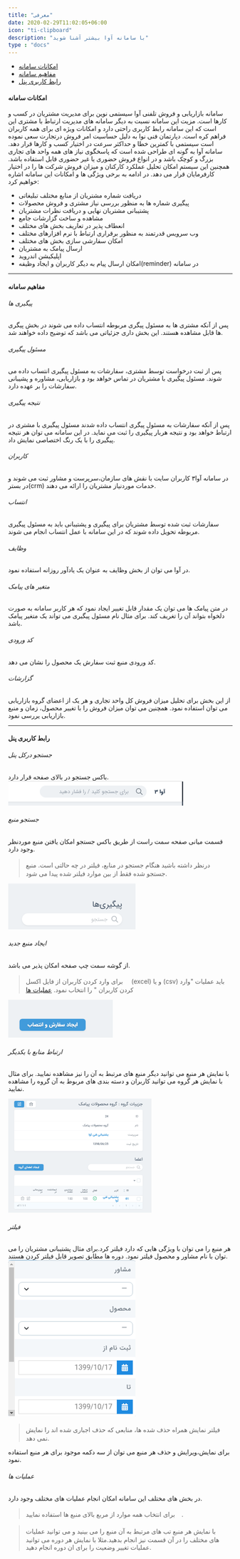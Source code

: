 ```yaml
---
title: "معرفی"
date: 2020-02-29T11:02:05+06:00
icon: "ti-clipboard"
description: "با سامانه آوا بیشتر آشنا شوید"
type : "docs"
---
```

* [امکانات سامانه](#امکانات-سامانه)
* [مفاهیم سامانه](#مفاهیم-سامانه)
* [رابط کاربری پنل](#رابط-کاربری-پنل)


#### امکانات سامانه 
سامانه بازاریابی و فروش تلفنی آوا سیستمی نوین برای مدیریت مشتریان در کسب و کارها است. مزیت این سامانه نسبت به دیگر سامانه های مدیریت ارتباط با مشتری این است که این سامانه رابط کاربری راحتی دارد و امکانات ویژه ای برای همه کاربران فراهم کره است. دپارتمان فنی نوا به دلیل حساسیت امر فروش درتجارت سعی نموده است سیستمی با کمترین خطا و حداکثر سرعت در اختیار کسب و کارها قرار دهد. سامانه آوا به گونه ای طراحی شده است که پاسخگوی نیاز های همه واحد های تجاری بزرگ و کوچک باشد و در انواع فروش حضوری یا غیر حضوری قابل استفاده باشد. همچنین این سیستم امکان تحلیل عملکرد کارکنان و میزان فروش شرکت ها را در اختیار کارفرمایان قرار می دهد.
در ادامه به برخی ویژگی ها و امکانات این سامانه اشاره خواهیم کرد:

* دریافت شماره مشتریان از منابع مختلف تبلیغاتی
* پیگیری شماره ها به منظور بررسی نیاز مشتری و فروش محصولات
* پشتیبانی مشتریان نهایی و دریافت نظرات مشتریان
* مشاهده و ساخت گزارشات جامع
* انعطاف پذیر در تعاریف بخش های مختلف
* وب سرویس قدرتمند به منظور برقراری ارتباط با نرم افزارهای مختلف
* امکان سفارشی سازی بخش های مختلف
* ارسال پیامک به مشتریان
* اپلیکیشن اندروید
* امکان ارسال پیام به دیگر کاربران و ایجاد وظیفه(reminder) در سامانه
*****

#### مفاهیم سامانه 


###### پیگیری ها
پس از آنکه مشتری ها به مسئول پیگری مربوطه انتساب داده می شوند در بخش پیگری ها قابل مشاهده هستند. این بخش داری جزئیاتی می باشد که توضیح داده خواهند شد.

###### مسئول پیگیری 
 پس از ثبت درخواست توسط مشتری، سفارشات به مسئول پیگیری انتساب داده می شوند. مسئول پیگیری با مشتریان در تماس خواهد بود و بازاریابی، مشاوره و پشیبانی سفارشات را بر عهده دارد.

###### نتیجه پیگیری 
پس از آنکه سفارشات به مسئول پیگری انتساب داده شدند مسئول پیگیری با مشتری در ارتباط خواهد بود و نتیجه هربار پیگیری را ثبت می نماید. در این سامانه می توان هر نتیجه پیگیری را با یک رنگ اختصاصی نمایش داد.

###### کاربران 
در سامانه آوا۳ کاربران سایت با نقش های سازمان،سرپرست و مشاور ثبت می شوند و در بستر(crm) خدمات موردنیاز مشتریان را  ارائه می دهند.

###### انتساب 
سفارشات ثبت شده توسط مشتریان برای پیگیری و پشتیبانی باید به مسئول پیگیری مربوطه تحویل داده شوند که در این سامانه با عمل انتساب انجام می شوند.

###### وظایف 
در آوا می توان از بخش وظایف به عنوان یک یادآور روزانه استفاده نمود.

###### متغیر های پیامک 
در متن پیامک ها می توان یک مقدار قابل تغییر ایجاد نمود که هر کاربر سامانه به صورت دلخواه بتواند آن را تغریف کند. برای مثال نام مسئول پیگیری می تواند یک متغیر پیامک باشد.

###### کد ورودی 
کد ورودی منبع ثبت سفارش یک محصول را نشان می دهد. 

###### گزارشات 
از این بخش برای تحلیل میزان فروش کل واحد تجاری و هر یک از اعضای گروه بازاریابی می توان استفاده نمود. همچنین می توان میزان فروش را با تغییر محصول، زمان و منبع بازاریابی یررسی نمود.

*****

#### رابط کاربری پنل

###### جستجو درکل پنل

باکس جستجو در بالای صفحه قرار دارد.
![](searchbox.png)

###### جستجو منبع
قسمت میانی صفحه سمت راست از طریق باکس جستجو امکان یافتن منبع موردنظر وجود دارد.

><i class='fas fa-exclamation-triangle' style='font-size:20px;color:gray;margin-left:15px'></i>
> درنظر داشته باشید هنگام جستجو در منابع، فیلتر در چه حالتی است. منبع جستجو شده فقط از بین موارد فیلتر شده پیدا می شود.

![](searchbox2.png)

###### ایجاد منبع جدید
از گوشه سمت چپ صفحه امکان پذیر می باشد.

><i class='fas fa-info' style='font-size:20px;color:gray;margin-left:15px'></i>
> برای وارد کردن کاربران از فایل اکسل (excel) و یا (csv) باید عملیات "وارد کردن کاربران " را انتخاب نمود. [عملیات ها](#عملیات-ها)

![](creatbutton.png)

###### ارتباط منابع با یکدیگر
با نمایش هر منبع می توانید دیگر منبع های مرتبط به آن را نیز مشاهده نمایید. برای مثال با نمایش هر گروه می توانید کاربران و دسته بندی های مربوط به آن گروه را مشاهده نمایید.

![](resource1.png)

###### فیلتر
هر منبع را می توان با ویژگی هایی که دارد فیلتر کرد.برای مثال پشتیبانی مشتریان را می توان با نام مشاور و محصول فیلتر نمود. دوره ها مطابق تصویر قابل فیلتر کردن هستند.
![](filter.png)

><i class='fas fa-exclamation-triangle' style='font-size:20px;color:gray;margin-left:15px'></i>
>فیلتر نمایش همراه حذف شده ها، منابعی که حذف اجباری شده اند را نمایش نمی دهد.

برای نمایش،ویرایش و حذف هر منبع می توان از سه دکمه موجود برای هر منبع استفاده نمود.


###### عملیات ها
در بخش های مختلف این سامانه امکان انجام عملیات های مختلف وجود دارد.

><i class='fas fa-info' style='font-size:20px;color:gray;margin-left:15px'></i>
> برای انتخاب همه موارد از مربع بالای منبع ها استفاده نمایید.






><i class='fas fa-info' style='font-size:20px;color:gray;margin-left:15px'></i>
> با نمایش هر منبع تب های مرتبط به آن منبع را می بینید و می توانید عملیات های مختلف را در آن قسمت نیز انجام بدهید.مثلا با نمایش هر دوره می توانید عملیات تغییر وضعیت را برای ان دوره انجام دهید.





                           


